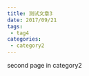 ```yaml
---
title: 测试文章3
date: 2017/09/21
tags:
 - tag4
categories:
 - category2
---
```


second page in category2